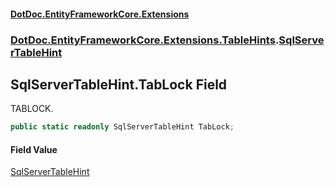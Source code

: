 #### [DotDoc\.EntityFrameworkCore\.Extensions](index.md 'index')
### [DotDoc\.EntityFrameworkCore\.Extensions\.TableHints](DotDoc.EntityFrameworkCore.Extensions.TableHints.md 'DotDoc\.EntityFrameworkCore\.Extensions\.TableHints').[SqlServerTableHint](SqlServerTableHint.md 'DotDoc\.EntityFrameworkCore\.Extensions\.TableHints\.SqlServerTableHint')

## SqlServerTableHint\.TabLock Field

TABLOCK\.

```csharp
public static readonly SqlServerTableHint TabLock;
```

#### Field Value
[SqlServerTableHint](SqlServerTableHint.md 'DotDoc\.EntityFrameworkCore\.Extensions\.TableHints\.SqlServerTableHint')